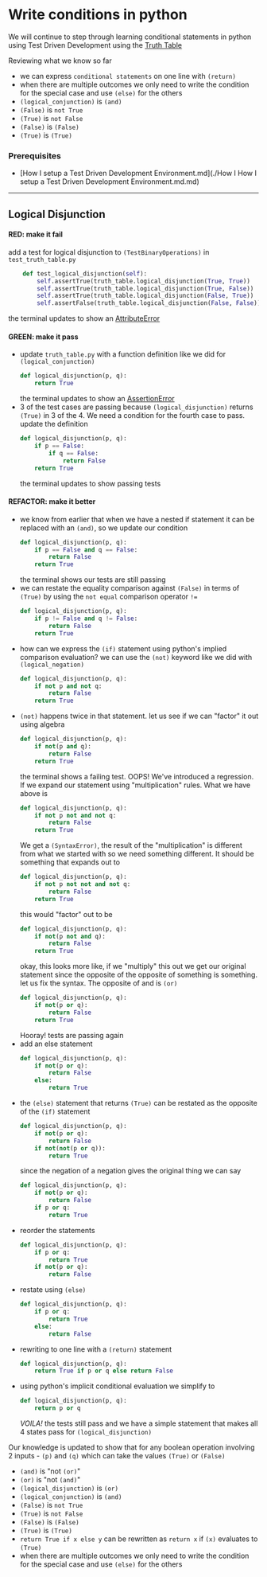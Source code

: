 # Write conditions in python

We will continue to step through learning conditional statements in python using Test Driven Development using the [Truth Table](https://en.wikipedia.org/wiki/Truth_table)

Reviewing what we know so far
- we can express `conditional statements` on one line with ``(return)``
- when there are multiple outcomes we only need to write the condition for the special case and use ``(else)`` for the others
- ``(logical_conjunction)`` is ``(and)``
- ``(False)`` is `not True`
- ``(True)`` is `not False`
- ``(False)`` is ``(False)``
- ``(True)`` is ``(True)``

### Prerequisites

- [How I setup a Test Driven Development Environment.md](./How I How I setup a Test Driven Development Environment.md.md)

---

## Logical Disjunction

#### RED: make it fail

add a test for logical disjunction to ``(TestBinaryOperations)`` in `test_truth_table.py`

```python
    def test_logical_disjunction(self):
        self.assertTrue(truth_table.logical_disjunction(True, True))
        self.assertTrue(truth_table.logical_disjunction(True, False))
        self.assertTrue(truth_table.logical_disjunction(False, True))
        self.assertFalse(truth_table.logical_disjunction(False, False))
```
the terminal updates to show an [AttributeError](./ATTRIBUTE_ERROR.md)

#### GREEN: make it pass

- update `truth_table.py` with a function definition like we did for ``(logical_conjunction)``
    ```python
    def logical_disjunction(p, q):
        return True
    ```
    the terminal updates to show an [AssertionError](./ASSERTION_ERROR.md)
- 3 of the test cases are passing because ``(logical_disjunction)`` returns ``(True)`` in 3 of the 4. We need a condition for the fourth case to pass. update the definition
    ```python
    def logical_disjunction(p, q):
        if p == False:
            if q == False:
                return False
        return True
    ```
    the terminal updates to show passing tests

#### REFACTOR: make it better

- we know from earlier that when we have a nested if statement it can be replaced with an ``(and)``, so we update our condition
    ```python
    def logical_disjunction(p, q):
        if p == False and q == False:
            return False
        return True
    ```
    the terminal shows our tests are still passing
- we can restate the equality comparison against ``(False)`` in terms of ``(True)`` by using the `not equal` comparison operator `!=`
    ```python
    def logical_disjunction(p, q):
        if p != False and q != False:
            return False
        return True
    ```
- how can we express the ``(if)`` statement using python's implied comparison evaluation? we can use the ``(not)`` keyword like we did with ``(logical_negation)``
    ```python
    def logical_disjunction(p, q):
        if not p and not q:
            return False
        return True
    ```
- ``(not)`` happens twice in that statement. let us see if we can "factor" it out using algebra
    ```python
    def logical_disjunction(p, q):
        if not(p and q):
            return False
        return True
    ```
     the terminal shows a failing test. OOPS! We've introduced a regression. If we expand our statement using "multiplication" rules. What we have above is
    ```python
    def logical_disjunction(p, q):
        if not p not and not q:
            return False
        return True
    ```
    We get a ``(SyntaxError)``, the result of the "multiplication" is different from what we started with so we need something different. It should be something that expands out to
    ```python
    def logical_disjunction(p, q):
        if not p not not and not q:
            return False
        return True
    ```
    this would "factor" out to be
    ```python
    def logical_disjunction(p, q):
        if not(p not and q):
            return False
        return True
    ```
    okay, this looks more like, if we "multiply" this out we get our original statement since the opposite of the opposite of something is something. let us fix the syntax. The opposite of and is ``(or)``
    ```python
    def logical_disjunction(p, q):
        if not(p or q):
            return False
        return True
    ```
    Hooray! tests are passing again
- add an else statement
    ```python
    def logical_disjunction(p, q):
        if not(p or q):
            return False
        else:
            return True
    ```
- the ``(else)`` statement that returns ``(True)`` can be restated as the opposite of the ``(if)`` statement
    ```python
    def logical_disjunction(p, q):
        if not(p or q):
            return False
        if not(not(p or q)):
            return True
    ```
    since the negation of a negation gives the original thing we can say
    ```python
    def logical_disjunction(p, q):
        if not(p or q):
            return False
        if p or q:
            return True
    ```
- reorder the statements
    ```python
    def logical_disjunction(p, q):
        if p or q:
            return True
        if not(p or q):
            return False
    ```
- restate using ``(else)``
    ```python
    def logical_disjunction(p, q):
        if p or q:
            return True
        else:
            return False
    ```
- rewriting to one line with a ``(return)`` statement
    ```python
    def logical_disjunction(p, q):
        return True if p or q else return False
    ```
- using python's implicit conditional evaluation we simplify to
    ```python
    def logical_disjunction(p, q):
        return p or q
    ```
    *VOILA!* the tests still pass and we have a simple statement that makes all 4 states pass for ``(logical_disjunction)``

Our knowledge is updated to show that for any boolean operation involving 2 inputs - ``(p)`` and ``(q)`` which can take the values ``(True)`` or ``(False)``
- ``(and)`` is "not ``(or)``"
- ``(or)`` is "not ``(and)``"
- ``(logical_disjunction)`` is ``(or)``
- ``(logical_conjunction)`` is ``(and)``
- ``(False)`` is `not True`
- ``(True)`` is `not False`
- ``(False)`` is ``(False)``
- ``(True)`` is ``(True)``
- `return True if x else y` can be rewritten as `return x` if ``(x)`` evaluates to ``(True)``
- when there are multiple outcomes we only need to write the condition for the special case and use ``(else)`` for the others